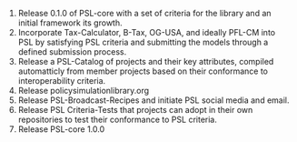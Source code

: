 1. Release 0.1.0 of PSL-core with a set of criteria for the library and an initial framework its growth.
1. Incorporate Tax-Calculator, B-Tax, OG-USA, and ideally PFL-CM into PSL by satisfying PSL criteria and submitting the models through a defined submission process. 
1. Release a PSL-Catalog of projects and their key attributes, compiled automatticly from member projects based on their conformance to interoperability criteria.
1. Release policysimulationlibrary.org 
1. Release PSL-Broadcast-Recipes and initiate PSL social media and email. 
1. Release PSL Criteria-Tests that projects can adopt in their own repositories to test their conformance to PSL criteria. 
1. Release PSL-core 1.0.0



